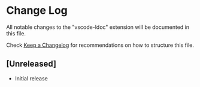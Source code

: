 # Change Log

All notable changes to the "vscode-ldoc" extension will be documented in this file.

Check [Keep a Changelog](http://keepachangelog.com/) for recommendations on how to structure this file.

## [Unreleased]

- Initial release